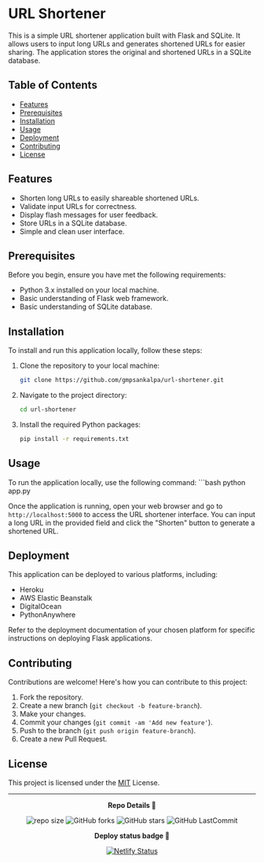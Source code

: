 # URL Shortener

This is a simple URL shortener application built with Flask and SQLite. It allows users to input long URLs and generates shortened URLs for easier sharing. The application stores the original and shortened URLs in a SQLite database.

## Table of Contents

- [Features](#features)
- [Prerequisites](#prerequisites)
- [Installation](#installation)
- [Usage](#usage)
- [Deployment](#deployment)
- [Contributing](#contributing)
- [License](#license)

## Features

- Shorten long URLs to easily shareable shortened URLs.
- Validate input URLs for correctness.
- Display flash messages for user feedback.
- Store URLs in a SQLite database.
- Simple and clean user interface.

## Prerequisites

Before you begin, ensure you have met the following requirements:

- Python 3.x installed on your local machine.
- Basic understanding of Flask web framework.
- Basic understanding of SQLite database.

## Installation

To install and run this application locally, follow these steps:

1. Clone the repository to your local machine:
    ```bash
    git clone https://github.com/gmpsankalpa/url-shortener.git

2. Navigate to the project directory:
    ```bash
    cd url-shortener

3. Install the required Python packages:
    ```bash
    pip install -r requirements.txt

## Usage

To run the application locally, use the following command:
    ```bash
    python app.py

Once the application is running, open your web browser and go to `http://localhost:5000` to access the URL shortener interface. You can input a long URL in the provided field and click the "Shorten" button to generate a shortened URL.

## Deployment

This application can be deployed to various platforms, including:

- Heroku
- AWS Elastic Beanstalk
- DigitalOcean
- PythonAnywhere

Refer to the deployment documentation of your chosen platform for specific instructions on deploying Flask applications.

## Contributing
Contributions are welcome! Here's how you can contribute to this project:

1. Fork the repository.
2. Create a new branch (`git checkout -b feature-branch`).
3. Make your changes.
4. Commit your changes (`git commit -am 'Add new feature'`).
5. Push to the branch (`git push origin feature-branch`).
6. Create a new Pull Request.

## License

This project is licensed under the [MIT](LICENSE) License.

---

<p align="center">
<b>
  Repo Details 🤙
</b>
</p>

<div align="center">

   ![repo size](https://img.shields.io/github/repo-size/gmpsankalpa/url-shortener?label=Repo%20Size&style=for-the-badge&labelColor=black&color=20bf6b)
   ![GitHub forks](https://img.shields.io/github/forks/gmpsankalpa/url-shortener?&labelColor=black&color=0fb9b1&style=for-the-badge)
   ![GitHub stars](https://img.shields.io/github/stars/gmpsankalpa/url-shortener?&labelColor=black&color=f7b731&style=for-the-badge)
   ![GitHub LastCommit](https://img.shields.io/github/last-commit/gmpsankalpaurl-shortener?logo=github&labelColor=black&color=d1d8e0&style=for-the-badge)

</div>

<p align="center">
<b>
  Deploy status badge 🤖
</b>
</p>  

<div align="center">
   
   [![Netlify Status](https://api.netlify.com/api/v1/badges/f8c54f31-10f6-42a4-80e6-342090a3c60e/deploy-status)](https://app.netlify.com/sites/gmp-url-shortener/deploys)
</div>
